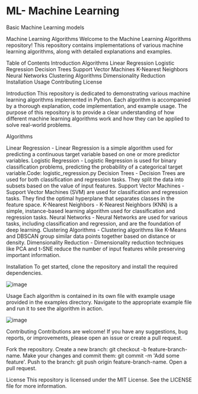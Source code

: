 # ML- Machine Learning
Basic Machine Learning models

Machine Learning Algorithms
Welcome to the Machine Learning Algorithms repository! This repository contains implementations of various machine learning algorithms, along with detailed explanations and examples.

Table of Contents
  Introduction
    Algorithms
      Linear Regression
      Logistic Regression
      Decision Trees
      Support Vector Machines
      K-Nearest Neighbors
      Neural Networks
      Clustering Algorithms
      Dimensionality Reduction
      Installation
Usage
Contributing
License

Introduction
This repository is dedicated to demonstrating various machine learning algorithms implemented in Python. Each algorithm is accompanied by a thorough explanation, code implementation, and example usage. The purpose of this repository is to provide a clear understanding of how different machine learning algorithms work and how they can be applied to solve real-world problems.

Algorithms

Linear Regression - Linear Regression is a simple algorithm used for predicting a continuous target variable based on one or more predictor variables.
Logistic Regression - Logistic Regression is used for binary classification problems, predicting the probability of a categorical target variable.Code: logistic_regression.py
Decision Trees - Decision Trees are used for both classification and regression tasks. They split the data into subsets based on the value of input features.
Support Vector Machines - Support Vector Machines (SVM) are used for classification and regression tasks. They find the optimal hyperplane that separates classes in the feature space.
K-Nearest Neighbors -  K-Nearest Neighbors (KNN) is a simple, instance-based learning algorithm used for classification and regression tasks.
Neural Networks - Neural Networks are used for various tasks, including classification and regression, and are the foundation of deep learning.
Clustering Algorithms -  Clustering algorithms like K-Means and DBSCAN group similar data points together based on distance or density.
Dimensionality Reduction - Dimensionality reduction techniques like PCA and t-SNE reduce the number of input features while preserving important information.

Installation
To get started, clone the repository and install the required dependencies.

![image](https://github.com/user-attachments/assets/db15d158-a157-4d8d-afd2-35ac0f663309)

Usage
Each algorithm is contained in its own file with example usage provided in the examples directory. Navigate to the appropriate example file and run it to see the algorithm in action.

![image](https://github.com/user-attachments/assets/64d87077-c719-4111-9eba-c8ee931f8d32)

Contributing
Contributions are welcome! If you have any suggestions, bug reports, or improvements, please open an issue or create a pull request.

Fork the repository.
Create a new branch: git checkout -b feature-branch-name.
Make your changes and commit them: git commit -m 'Add some feature'.
Push to the branch: git push origin feature-branch-name.
Open a pull request.

License
This repository is licensed under the MIT License. See the LICENSE file for more information.



